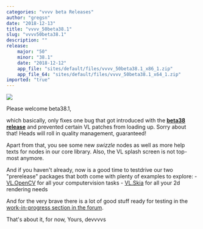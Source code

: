 ```yaml
---
categories: "vvvv beta Releases"
author: "gregsn"
date: "2018-12-13"
title: "vvvv_50beta38.1"
slug: "vvvv50beta38.1"
description: ""
release: 
    major: "50"
    minor: "38.1"
    date: "2018-12-12"
    app_file: "sites/default/files/vvvv_50beta38.1_x86_1.zip"
    app_file_64: "sites/default/files/vvvv_50beta38.1_x64_1.zip"
imported: "true"
---
```



![](splash38.1.png)

Please welcome beta38.1, 

which basically, only fixes one bug that got introduced with the [**beta38 release**](/blog/2018/vvvv50beta38) and prevented certain VL patches from loading up. 
Sorry about that! Heads will roll in quality management, guaranteed!

Apart from that, you see some new *swizzle* nodes as well as more help texts for nodes in our core library. Also, the VL splash screen is not top-most anymore.

And if you haven't already, now is a good time to testdrive our two "prerelease" packages that both come with plenty of examples to explore:
    - [VL.OpenCV](https://github.com/vvvv/VL.OpenCV) for all your computervision tasks
    - [VL.Skia](/blog/2018/vl-skia-update) for all your 2d rendering needs

And for the very brave there is a lot of good stuff ready for testing in the [work-in-progress section in the forum](https://discourse.vvvv.org/c/wip).

That's about it,
for now,
Yours,
devvvvs
